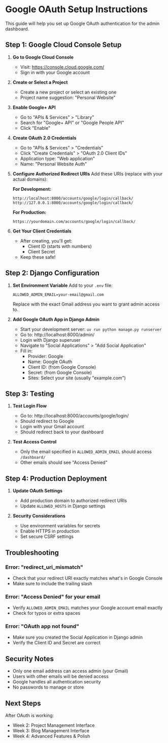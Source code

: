 # Google OAuth Setup Instructions

This guide will help you set up Google OAuth authentication for the admin dashboard.

## Step 1: Google Cloud Console Setup

1. **Go to Google Cloud Console**
   - Visit: https://console.cloud.google.com/
   - Sign in with your Google account

2. **Create or Select a Project**
   - Create a new project or select an existing one
   - Project name suggestion: "Personal Website"

3. **Enable Google+ API**
   - Go to "APIs & Services" > "Library"
   - Search for "Google+ API" or "Google People API"
   - Click "Enable"

4. **Create OAuth 2.0 Credentials**
   - Go to "APIs & Services" > "Credentials"
   - Click "Create Credentials" > "OAuth 2.0 Client IDs"
   - Application type: "Web application"
   - Name: "Personal Website Auth"

5. **Configure Authorized Redirect URIs**
   Add these URIs (replace with your actual domains):

   **For Development:**
   ```
   http://localhost:8000/accounts/google/login/callback/
   http://127.0.0.1:8000/accounts/google/login/callback/
   ```

   **For Production:**
   ```
   https://yourdomain.com/accounts/google/login/callback/
   ```

6. **Get Your Client Credentials**
   - After creating, you'll get:
     - Client ID (starts with numbers)
     - Client Secret
   - Keep these safe!

## Step 2: Django Configuration

1. **Set Environment Variable**
   Add to your `.env` file:
   ```
   ALLOWED_ADMIN_EMAIL=your-email@gmail.com
   ```
   Replace with the exact Gmail address you want to grant admin access to.

2. **Add Google OAuth App in Django Admin**
   - Start your development server: `uv run python manage.py runserver`
   - Go to: http://localhost:8000/admin/
   - Login with Django superuser
   - Navigate to "Social Applications" > "Add Social Application"
   - Fill in:
     - Provider: Google
     - Name: Google OAuth
     - Client ID: (from Google Console)
     - Secret: (from Google Console)
     - Sites: Select your site (usually "example.com")

## Step 3: Testing

1. **Test Login Flow**
   - Go to: http://localhost:8000/accounts/google/login/
   - Should redirect to Google
   - Login with your Gmail account
   - Should redirect back to your dashboard

2. **Test Access Control**
   - Only the email specified in `ALLOWED_ADMIN_EMAIL` should access `/dashboard/`
   - Other emails should see "Access Denied"

## Step 4: Production Deployment

1. **Update OAuth Settings**
   - Add production domain to authorized redirect URIs
   - Update `ALLOWED_HOSTS` in Django settings

2. **Security Considerations**
   - Use environment variables for secrets
   - Enable HTTPS in production
   - Set secure CSRF settings

## Troubleshooting

### Error: "redirect_uri_mismatch"
- Check that your redirect URI exactly matches what's in Google Console
- Make sure to include the trailing slash

### Error: "Access Denied" for your email
- Verify `ALLOWED_ADMIN_EMAIL` matches your Google account email exactly
- Check for typos or extra spaces

### Error: "OAuth app not found"
- Make sure you created the Social Application in Django admin
- Verify the Client ID and Secret are correct

## Security Notes

- Only one email address can access admin (your Gmail)
- Users with other emails will be denied access
- Google handles all authentication security
- No passwords to manage or store

## Next Steps

After OAuth is working:
- Week 2: Project Management Interface
- Week 3: Blog Management Interface
- Week 4: Advanced Features & Polish

